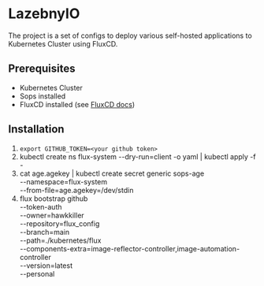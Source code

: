 # LazebnyIO

The project is a set of configs to deploy various self-hosted
applications to Kubernetes Cluster using FluxCD.

## Prerequisites

- Kubernetes Cluster
- Sops installed
- FluxCD installed (see [FluxCD docs](https://fluxcd.io/docs/get-started/))

## Installation

1. `export GITHUB_TOKEN=<your github token>`
2. kubectl create ns flux-system --dry-run=client -o yaml | kubectl apply -f -
3. cat age.agekey |
kubectl create secret generic sops-age \
--namespace=flux-system \
--from-file=age.agekey=/dev/stdin
4. flux bootstrap github \
  --token-auth \
  --owner=hawkkiller \
  --repository=flux_config \
  --branch=main \
  --path=./kubernetes/flux \
  --components-extra=image-reflector-controller,image-automation-controller \
  --version=latest \
  --personal
